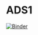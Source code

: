 # ADS1

[![Binder](https://mybinder.org/badge_logo.svg)](https://mybinder.org/v2/gh/arnavkhanna7/ADS1/blob/main/ADS2023-Uebung01-Musterloesung-A1-A6.ipynb/HEAD)
